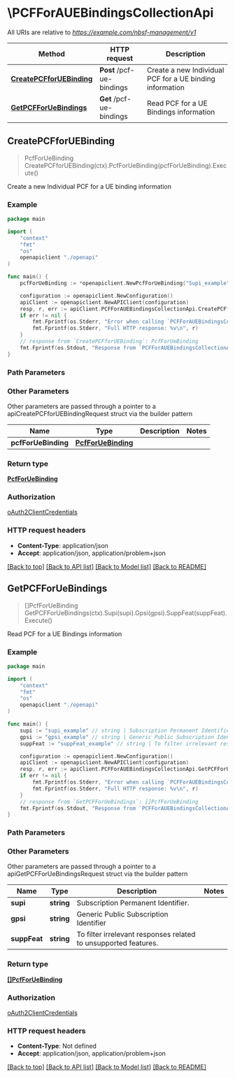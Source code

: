 # \PCFForAUEBindingsCollectionApi

All URIs are relative to *https://example.com/nbsf-management/v1*

Method | HTTP request | Description
------------- | ------------- | -------------
[**CreatePCFforUEBinding**](PCFForAUEBindingsCollectionApi.md#CreatePCFforUEBinding) | **Post** /pcf-ue-bindings | Create a new Individual PCF for a UE binding information
[**GetPCFForUeBindings**](PCFForAUEBindingsCollectionApi.md#GetPCFForUeBindings) | **Get** /pcf-ue-bindings | Read PCF for a UE Bindings information



## CreatePCFforUEBinding

> PcfForUeBinding CreatePCFforUEBinding(ctx).PcfForUeBinding(pcfForUeBinding).Execute()

Create a new Individual PCF for a UE binding information

### Example

```go
package main

import (
    "context"
    "fmt"
    "os"
    openapiclient "./openapi"
)

func main() {
    pcfForUeBinding := *openapiclient.NewPcfForUeBinding("Supi_example") // PcfForUeBinding | 

    configuration := openapiclient.NewConfiguration()
    apiClient := openapiclient.NewAPIClient(configuration)
    resp, r, err := apiClient.PCFForAUEBindingsCollectionApi.CreatePCFforUEBinding(context.Background()).PcfForUeBinding(pcfForUeBinding).Execute()
    if err != nil {
        fmt.Fprintf(os.Stderr, "Error when calling `PCFForAUEBindingsCollectionApi.CreatePCFforUEBinding``: %v\n", err)
        fmt.Fprintf(os.Stderr, "Full HTTP response: %v\n", r)
    }
    // response from `CreatePCFforUEBinding`: PcfForUeBinding
    fmt.Fprintf(os.Stdout, "Response from `PCFForAUEBindingsCollectionApi.CreatePCFforUEBinding`: %v\n", resp)
}
```

### Path Parameters



### Other Parameters

Other parameters are passed through a pointer to a apiCreatePCFforUEBindingRequest struct via the builder pattern


Name | Type | Description  | Notes
------------- | ------------- | ------------- | -------------
 **pcfForUeBinding** | [**PcfForUeBinding**](PcfForUeBinding.md) |  | 

### Return type

[**PcfForUeBinding**](PcfForUeBinding.md)

### Authorization

[oAuth2ClientCredentials](../README.md#oAuth2ClientCredentials)

### HTTP request headers

- **Content-Type**: application/json
- **Accept**: application/json, application/problem+json

[[Back to top]](#) [[Back to API list]](../README.md#documentation-for-api-endpoints)
[[Back to Model list]](../README.md#documentation-for-models)
[[Back to README]](../README.md)


## GetPCFForUeBindings

> []PcfForUeBinding GetPCFForUeBindings(ctx).Supi(supi).Gpsi(gpsi).SuppFeat(suppFeat).Execute()

Read PCF for a UE Bindings information

### Example

```go
package main

import (
    "context"
    "fmt"
    "os"
    openapiclient "./openapi"
)

func main() {
    supi := "supi_example" // string | Subscription Permanent Identifier. (optional)
    gpsi := "gpsi_example" // string | Generic Public Subscription Identifier (optional)
    suppFeat := "suppFeat_example" // string | To filter irrelevant responses related to unsupported features. (optional)

    configuration := openapiclient.NewConfiguration()
    apiClient := openapiclient.NewAPIClient(configuration)
    resp, r, err := apiClient.PCFForAUEBindingsCollectionApi.GetPCFForUeBindings(context.Background()).Supi(supi).Gpsi(gpsi).SuppFeat(suppFeat).Execute()
    if err != nil {
        fmt.Fprintf(os.Stderr, "Error when calling `PCFForAUEBindingsCollectionApi.GetPCFForUeBindings``: %v\n", err)
        fmt.Fprintf(os.Stderr, "Full HTTP response: %v\n", r)
    }
    // response from `GetPCFForUeBindings`: []PcfForUeBinding
    fmt.Fprintf(os.Stdout, "Response from `PCFForAUEBindingsCollectionApi.GetPCFForUeBindings`: %v\n", resp)
}
```

### Path Parameters



### Other Parameters

Other parameters are passed through a pointer to a apiGetPCFForUeBindingsRequest struct via the builder pattern


Name | Type | Description  | Notes
------------- | ------------- | ------------- | -------------
 **supi** | **string** | Subscription Permanent Identifier. | 
 **gpsi** | **string** | Generic Public Subscription Identifier | 
 **suppFeat** | **string** | To filter irrelevant responses related to unsupported features. | 

### Return type

[**[]PcfForUeBinding**](PcfForUeBinding.md)

### Authorization

[oAuth2ClientCredentials](../README.md#oAuth2ClientCredentials)

### HTTP request headers

- **Content-Type**: Not defined
- **Accept**: application/json, application/problem+json

[[Back to top]](#) [[Back to API list]](../README.md#documentation-for-api-endpoints)
[[Back to Model list]](../README.md#documentation-for-models)
[[Back to README]](../README.md)

